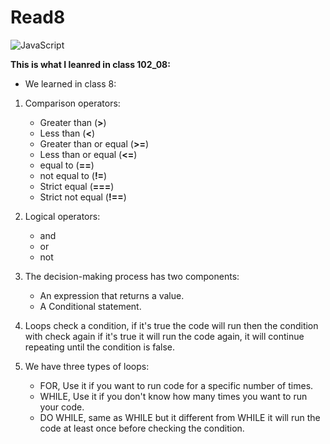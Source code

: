 # Read8
![JavaScript](https://hackernoon.com/hn-images/1*bxEkHw1xewxOFjmGunb-Cw.png)

**This is what I leanred in class 102_08:**


* We learned in class 8:

1. Comparison operators:
    * Greater than (**>**)
    * Less than (**<**)
    * Greater than or equal (**>=**)
    * Less than or equal (**<=**)
    * equal to (**==**)
    * not equal to (**!=**)
    * Strict equal (**===**)
    * Strict not equal (**!==**)

2. Logical operators:
    * and
    * or
    * not

3. The decision-making process has two components:
    * An expression that returns a value.
    * A Conditional statement.

4. Loops check a condition, if it's true the code will run then the condition with check again if it's true it will run the code again, it will continue repeating until the condition is false.

5. We have three types of loops:
    * FOR, Use it if you want to run code for a specific number of times.
    * WHILE, Use it if you don't know how many   times you want to run your code.
    * DO WHILE, same as WHILE but it different from WHILE it will run the code at least once before checking the condition.